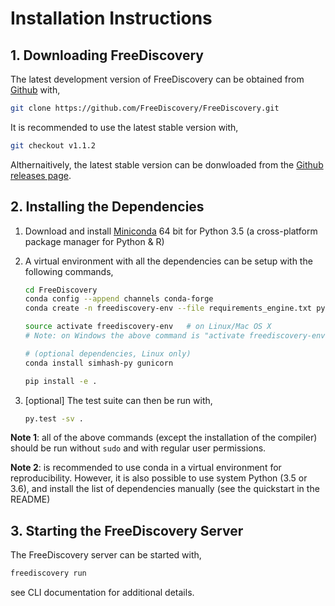 # Installation Instructions


## 1. Downloading FreeDiscovery

The latest development version of FreeDiscovery can be obtained from [Github](https://github.com/FreeDiscovery/FreeDiscovery) with,
      
```bash
git clone https://github.com/FreeDiscovery/FreeDiscovery.git
```

It is recommended to use the latest stable version with,
  
```bash
git checkout v1.1.2
```

Althernaitively, the latest stable version can be donwloaded from the [Github releases page](https://github.com/FreeDiscovery/FreeDiscovery/releases).


## 2. Installing the Dependencies

 1. Download and install [Miniconda](http://conda.pydata.org/miniconda.html) 64 bit for Python 3.5 (a cross-platform package manager for Python & R)

 2. A virtual environment with all the dependencies can be setup with the following commands,
 
    ```bash
    cd FreeDiscovery
    conda config --append channels conda-forge
    conda create -n freediscovery-env --file requirements_engine.txt python=3.6

    source activate freediscovery-env   # on Linux/Mac OS X
    # Note: on Windows the above command is "activate freediscovery-env"

    # (optional dependencies, Linux only) 
    conda install simhash-py gunicorn

    pip install -e .
    ```

 3. [optional] The test suite can then be run with,
 
    ```bash
    py.test -sv .
    ```


**Note 1**: all of the above commands (except the installation of the compiler) should be run without `sudo` and with regular user permissions.

**Note 2**: is recommended to use conda in a virtual environment for reproducibility. However, it is also possible to use system Python (3.5 or 3.6), and install the list of dependencies manually (see the quickstart in the README)


      
## 3. Starting the FreeDiscovery Server

The FreeDiscovery server can be started with,

```py   
freediscovery run
```

see CLI documentation for additional details.
